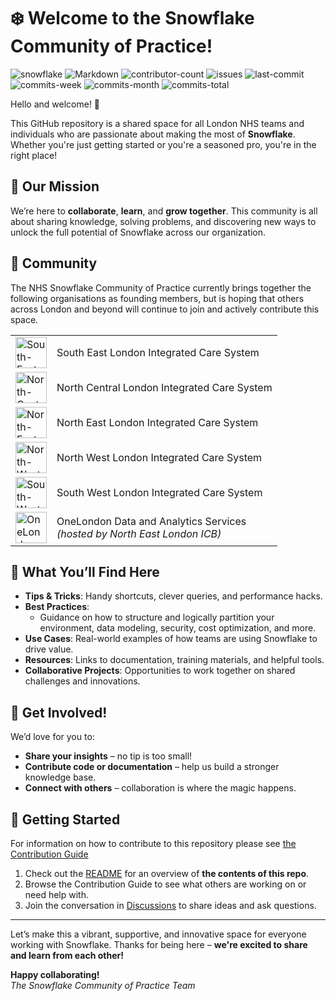 # ❄️ Welcome to the Snowflake Community of Practice!

![snowflake](https://img.shields.io/static/v1?label=&message=Snowflake&color=29B5E8&logo=snowflake&logoColor=white)
![Markdown](https://img.shields.io/static/v1?label=&message=Markdown&color=29B5E8&logo=markdown&logoColor=white)
![contributor-count](https://img.shields.io/github/contributors/SEL-Analytics-Test/SnowflakeCoP?logo=github)
![issues](https://img.shields.io/github/issues/SEL-Analytics-Test/SnowflakeCoP?logo=github)
![last-commit](https://img.shields.io/github/last-commit/SEL-Analytics-Test/SnowflakeCoP?logo=github)
![commits-week](https://img.shields.io/github/commit-activity/w/SEL-Analytics-Test/SnowflakeCoP?logo=github)
![commits-month](https://img.shields.io/github/commit-activity/m/SEL-Analytics-Test/SnowflakeCoP?logo=github)
![commits-total](https://img.shields.io/github/commit-activity/t/SEL-Analytics-Test/SnowflakeCoP?label=total%20commits&logo=github)  

Hello and welcome! 👋

This GitHub repository is a shared space for all London NHS teams and individuals who are passionate about making the most of **Snowflake**. Whether you're just getting started or you're a seasoned pro, you're in the right place!

## 🌟 Our Mission

We’re here to **collaborate**, **learn**, and **grow together**. This community is all about sharing knowledge, solving problems, and discovering new ways to unlock the full potential of Snowflake across our organization.

## 🏢 Community

The NHS Snowflake Community of Practice currently brings together the following organisations as founding members, but is hoping that others across London and beyond will continue to join and actively contribute this space.

| | |
|--- | --- |
|  <img src="https://www.selondonics.org/wp-content/themes/selondonics/images/ics-logo-blue.png" alt="South-East-London-ICS-logo" height="50"> | South East London Integrated Care System |
| <img src="https://nclhealthandcare.org.uk/wp-content/uploads/2024/05/ICSLogo.png" alt="North-Central-London-ICS-Logo" height=50> | North Central London Integrated Care System
| <img src="https://northeastlondon.icb.nhs.uk/wp-content/uploads/2024/06/NEL-HCP-logo.png" alt="North-East-London-ICS-Logo" height=50> | North East London Integrated Care System |
| <img src="https://www.nwlondonicb.nhs.uk/application/files/3716/1718/7844/NWL-ICS-logo-360x115.png" alt="North-West-London-ICS-Logo" height=50> | North West London Integrated Care System |
| <img src="https://www.southwestlondonics.org.uk/wp-content/themes/karabiner/assets/imgs/logo.svg" alt="South-West-London-ICS-Logo" height=50> | South West London Integrated Care System |
| <img src="https://www.onelondon.online/wp-content/uploads/2022/08/Logo-3.png" alt="OneLondon-Logo" height=50> | OneLondon Data and Analytics Services<br>*(hosted by North East London ICB)* |

## 🤝 What You’ll Find Here

- **Tips & Tricks**: Handy shortcuts, clever queries, and performance hacks.
- **Best Practices**:
  - Guidance on how to structure and logically partition your environment, data modeling, security, cost optimization, and more.
- **Use Cases**: Real-world examples of how teams are using Snowflake to drive value.
- **Resources**: Links to documentation, training materials, and helpful tools.
- **Collaborative Projects**: Opportunities to work together on shared challenges and innovations.

## 📢 Get Involved!

We’d love for you to:
- **Share your insights** – no tip is too small!
- **Contribute code or documentation** – help us build a stronger knowledge base.
- **Connect with others** – collaboration is where the magic happens.

## 🧭 Getting Started
For information on how to contribute to this repository please see [the Contribution Guide](/Contribution%20Guide/)
1. Check out the [README](./README.md) for an overview of **the contents of this repo**.
2. Browse the Contribution Guide to see what others are working on or need help with.
3. Join the conversation in [Discussions](./discussions) to share ideas and ask questions.

---

Let’s make this a vibrant, supportive, and innovative space for everyone working with Snowflake. Thanks for being here – **we're excited to share and learn from each other!**

**Happy collaborating!**  
_The Snowflake Community of Practice Team_
